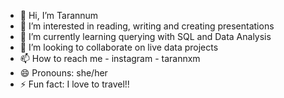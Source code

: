 - 👋 Hi, I’m Tarannum 
- 👀 I’m interested in reading, writing and creating presentations
- 🌱 I’m currently learning querying with SQL and Data Analysis
- 💞️ I’m looking to collaborate on live data projects
- 📫 How to reach me - instagram - tarannxm
- 😄 Pronouns: she/her
- ⚡ Fun fact: I love to travel!!

<!---
tarannumv/tarannumv is a ✨ special ✨ repository because its `README.md` (this file) appears on your GitHub profile.
You can click the Preview link to take a look at your changes.
--->
